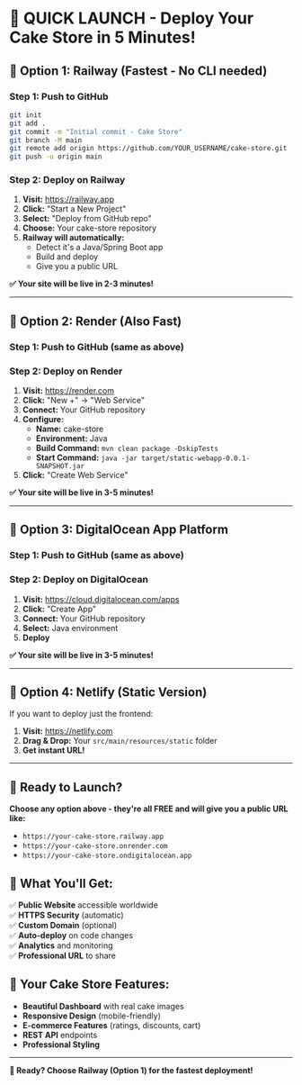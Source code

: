 # 🚀 QUICK LAUNCH - Deploy Your Cake Store in 5 Minutes!

## 🎯 **Option 1: Railway (Fastest - No CLI needed)**

### Step 1: Push to GitHub
```bash
git init
git add .
git commit -m "Initial commit - Cake Store"
git branch -M main
git remote add origin https://github.com/YOUR_USERNAME/cake-store.git
git push -u origin main
```

### Step 2: Deploy on Railway
1. **Visit:** https://railway.app
2. **Click:** "Start a New Project"
3. **Select:** "Deploy from GitHub repo"
4. **Choose:** Your cake-store repository
5. **Railway will automatically:**
   - Detect it's a Java/Spring Boot app
   - Build and deploy
   - Give you a public URL

**✅ Your site will be live in 2-3 minutes!**

---

## 🎯 **Option 2: Render (Also Fast)**

### Step 1: Push to GitHub (same as above)

### Step 2: Deploy on Render
1. **Visit:** https://render.com
2. **Click:** "New +" → "Web Service"
3. **Connect:** Your GitHub repository
4. **Configure:**
   - **Name:** cake-store
   - **Environment:** Java
   - **Build Command:** `mvn clean package -DskipTests`
   - **Start Command:** `java -jar target/static-webapp-0.0.1-SNAPSHOT.jar`
5. **Click:** "Create Web Service"

**✅ Your site will be live in 3-5 minutes!**

---

## 🎯 **Option 3: DigitalOcean App Platform**

### Step 1: Push to GitHub (same as above)

### Step 2: Deploy on DigitalOcean
1. **Visit:** https://cloud.digitalocean.com/apps
2. **Click:** "Create App"
3. **Connect:** Your GitHub repository
4. **Select:** Java environment
5. **Deploy**

**✅ Your site will be live in 3-5 minutes!**

---

## 🎯 **Option 4: Netlify (Static Version)**

If you want to deploy just the frontend:

1. **Visit:** https://netlify.com
2. **Drag & Drop:** Your `src/main/resources/static` folder
3. **Get instant URL!**

---

## 🚀 **Ready to Launch?**

**Choose any option above - they're all FREE and will give you a public URL like:**
- `https://your-cake-store.railway.app`
- `https://your-cake-store.onrender.com`
- `https://your-cake-store.ondigitalocean.app`

## 📱 **What You'll Get:**

✅ **Public Website** accessible worldwide  
✅ **HTTPS Security** (automatic)  
✅ **Custom Domain** (optional)  
✅ **Auto-deploy** on code changes  
✅ **Analytics** and monitoring  
✅ **Professional URL** to share  

## 🎂 **Your Cake Store Features:**

- **Beautiful Dashboard** with real cake images
- **Responsive Design** (mobile-friendly)
- **E-commerce Features** (ratings, discounts, cart)
- **REST API** endpoints
- **Professional Styling**

---

**🎉 Ready? Choose Railway (Option 1) for the fastest deployment!** 